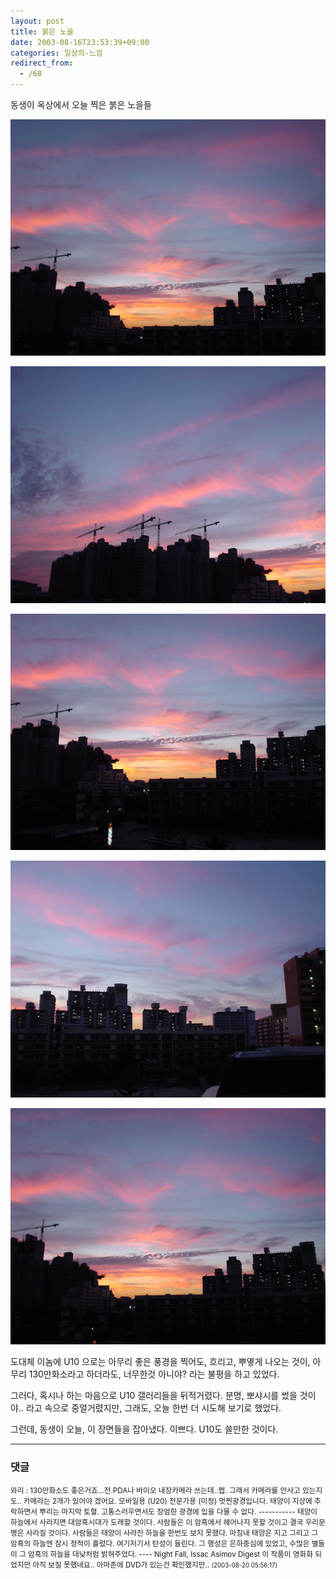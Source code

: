 ```yaml
---
layout: post
title: 붉은 노을
date: 2003-08-16T23:53:39+09:00
categories: 일상의-느낌
redirect_from:
  - /68
---
```


동생이 옥상에서 오늘 찍은 붉은 노을들

![ ](/assets/media/logs_archives_DSC01433.jpg)

![ ](/assets/media/logs_archives_DSC01434.jpg)

![ ](/assets/media/logs_archives_DSC01435.jpg)

![ ](/assets/media/logs_archives_DSC01436.jpg)

![ ](/assets/media/logs_archives_DSC01437.jpg)

도대체 이놈에 U10 으로는 아무리 좋은 풍경을 찍어도, 흐리고, 뿌옇게 나오는 것이, 아무리 130만화소라고 하더라도, 너무한것 아니야? 라는 불평을 하고 있었다.

그러다, 혹시나 하는 마음으로 U10 갤러리들을 뒤적거렸다. 분명, 뽀샤시를 썼을 것이야.. 라고 속으로 중얼거렸지만, 그래도, 오늘 한번 더 시도해 보기로 했었다.

그런데, 동생이 오늘, 이 장면들을 잡아냈다. 이쁘다. U10도 쓸만한 것이다.

* * *

### 댓글



<!--- cmt:143 --->
<!--- mail: --->
<!--- parent:0 --->

<small>와리 : 130만화소도 좋은거죠...전 PDA나 바이오 내장카메라 쓰는데..쩝. 그래서 카메라를 안사고 있는지도.. 카메라는 2개가 있어야 겠어요. 모바일용 (U20) 전문가용 (미정)  멋찐광경입니다. 태양이 지상에 추락하면서 뿌리는 마지막 토혈. 고통스러우면서도 장엄한 광경에 입을 다물 수 없다.  ----------- 태양이 하늘에서 사라지면 대암흑시대가 도래할 것이다. 사람들은 이 암흑에서 헤어나지 못할 것이고 결국 우리문명은 사라질 것이다.  사람들은 태양이 사라진 하늘을 한번도 보지 못했다. 마침내 태양은 지고 그리고 그 암흑의 하늘엔 잠시 정적이 흘렀다.  여기저기서 탄성이 들린다. 그 행성은 은하중심에 있었고, 수많은 별들이 그 암흑의 하늘을 대낮처럼 밝혀주었다.  ---- Night Fall, Issac Asimov Digest  이 작품이 영화화 되었지만 아직 보질 못했네요.. 아마존에 DVD가 있는건 확인했지만.. <small>(2003-08-20 05:56:17)</small></small>

